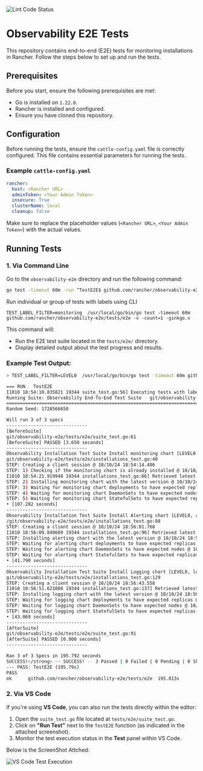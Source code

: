 ![Lint Code Status](https://github.com/rancher/observability-e2e/actions/workflows/verify-changes.yaml/badge.svg)

# Observability E2E Tests

This repository contains end-to-end (E2E) tests for monitoring installations in Rancher. Follow the steps below to set up and run the tests.

## Prerequisites

Before you start, ensure the following prerequisites are met:

- Go is installed on `1.22.0`.
- Rancher is installed and configured.
- Ensure you have cloned this repository.

## Configuration

Before running the tests, ensure the `cattle-config.yaml` file is correctly configured. This file contains essential parameters for running the tests.

### Example `cattle-config.yaml`

```yaml
rancher:
  host: <Rancher URL>
  adminToken: <Your Admin Token>
  insecure: True
  clusterName: local
  cleanup: false
```

Make sure to replace the placeholder values (`<Rancher URL>`, `<Your Admin Token>`) with the actual values.

## Running Tests

### 1. Via Command Line

Go to the `observability-e2e` directory and run the following command:
```bash
go test -timeout 60m -run ^TestE2E$ github.com/rancher/observability-e2e/tests/e2e -v
```

Run individual or group of tests with labels using CLI
```
TEST_LABEL_FILTER=monitoring  /usr/local/go/bin/go test -timeout 60m github.com/rancher/observability-e2e/tests/e2e -v -count=1 -ginkgo.v
```

This command will:
- Run the E2E test suite located in the `tests/e2e/` directory.
- Display detailed output about the test progress and results.

### Example Test Output:

```bash
> TEST_LABEL_FILTER=LEVEL0  /usr/local/go/bin/go test -timeout 60m github.com/rancher/observability-e2e/tests/e2e -v -ginkgo.v

=== RUN   TestE2E
I1010 18:54:10.835821 19344 suite_test.go:56] Executing tests with label 'LEVEL0'
Running Suite: Observability End-To-End Test Suite - git/observability-e2e/tests/e2e
=================================================================================================
Random Seed: 1728566650

Will run 3 of 3 specs
------------------------------
[BeforeSuite]
git/observability-e2e/tests/e2e/suite_test.go:61
[BeforeSuite] PASSED [3.650 seconds]
------------------------------
Observability Installation Test Suite Install monitoring chart [LEVEL0, monitoring, Author:dpunia]
git/observability-e2e/tests/e2e/installations_test.go:40
STEP: Creating a client session @ 10/10/24 18:54:14.486
STEP: 1) Checking if the monitoring chart is already installed @ 10/10/24 18:54:18.266
I1010 18:54:21.919948 19344 installations_test.go:66] Retrieved latest monitoring chart version to install: 103.2.0-rc.1+up57.0.3
STEP: 2) Installing monitoring chart with the latest version @ 10/10/24 18:54:21.919
STEP: 3) Waiting for monitoring chart deployments to have expected replicas @ 10/10/24 18:55:49.578
STEP: 4) Waiting for monitoring chart DaemonSets to have expected nodes @ 10/10/24 18:55:53.645
STEP: 5) Waiting for monitoring chart StatefulSets to have expected replicas @ 10/10/24 18:55:57.693
• [107.282 seconds]
------------------------------
Observability Installation Test Suite Install Alerting chart [LEVEL0, alerting, Author:dpunia]
/git/observability-e2e/tests/e2e/installations_test.go:88
STEP: Creating a client session @ 10/10/24 18:56:01.768
I1010 18:56:09.840609 19344 installations_test.go:96] Retrieved latest alerting chart version to install: 103.0.2
STEP: Installing alerting chart with the latest version @ 10/10/24 18:56:09.84
STEP: Waiting for alerting chart deployments to have expected replicas @ 10/10/24 18:56:31.397
STEP: Waiting for alerting chart DaemonSets to have expected nodes @ 10/10/24 18:56:35.489
STEP: Waiting for alerting chart StatefulSets to have expected replicas @ 10/10/24 18:56:39.533
• [41.790 seconds]
------------------------------
Observability Installation Test Suite Install Logging chart [LEVEL0, logging, Author:dpunia]
git/observability-e2e/tests/e2e/installations_test.go:129
STEP: Creating a client session @ 10/10/24 18:56:43.558
I1010 18:56:51.621088 19344 installations_test.go:137] Retrieved latest logging chart version to install: 103.1.3-rc.1+up4.8.0
STEP: Installing logging chart with the latest version @ 10/10/24 18:56:51.621
STEP: Waiting for logging chart deployments to have expected replicas @ 10/10/24 18:57:13.149
STEP: Waiting for logging chart DaemonSets to have expected nodes @ 10/10/24 18:57:17.604
STEP: Waiting for logging chart StatefulSets to have expected replicas @ 10/10/24 18:57:22.082
• [43.069 seconds]
------------------------------
[AfterSuite]
git/observability-e2e/tests/e2e/suite_test.go:91
[AfterSuite] PASSED [0.000 seconds]
------------------------------

Ran 3 of 3 Specs in 195.792 seconds
SUCCESS!</strong> -- SUCCESS! -- 3 Passed | 0 Failed | 0 Pending | 0 Skipped
--- PASS: TestE2E (195.79s)
PASS
ok      github.com/rancher/observability-e2e/tests/e2e  195.813s
```

### 2. Via VS Code

If you're using **VS Code**, you can also run the tests directly within the editor:

1. Open the `suite_test.go` file located at `tests/e2e/suite_test.go`.
2. Click on **"Run Test"** next to the `TestE2E` function (as indicated in the attached screenshot).
3. Monitor the test execution status in the **Test** panel within VS Code.

Below is the ScreenShot Attched:

![VS Code Test Execution](./VScode_Execution.png)
